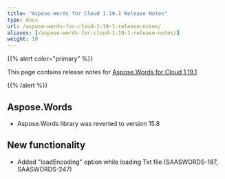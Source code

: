 ```yaml
---
title: "Aspose.Words for Cloud 1.19.1 Release Notes"
type: docs
url: /aspose-words-for-cloud-1-19-1-release-notes/
aliases: [/aspose-words-for-cloud-1-19-1-release-notes/]
weight: 10
---
```


{{% alert color="primary" %}} 

This page contains release notes for [Aspose.Words for Cloud 1.19.1](http://www.aspose.com/downloads/words/cloud/new-releases/aspose.words-for-cloud-1.19.1/)

{{% /alert %}} 

## Aspose.Words

- Aspose.Words library was reverted to version 15.8 

## New functionality

- Added "loadEncoding" option while loading Txt file (SAASWORDS-187, SAASWORDS-247)
